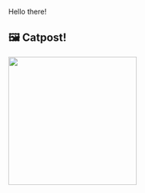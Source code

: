 Hello there!



## 🖼️ Catpost!

<sub>
    <img src="https://cdn2.thecatapi.com/images/H-YkUpRRc.jpg" height="256">
</sub>

